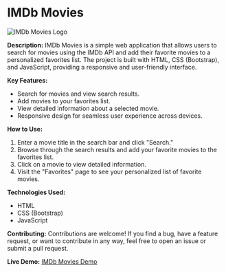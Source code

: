 # IMDb Movies

![IMDb Movies Logo](https://cdn4.iconfinder.com/data/icons/logos-and-brands/512/171_Imdb_logo_logos-512.png)

**Description:**
IMDb Movies is a simple web application that allows users to search for movies using the IMDb API and add their favorite movies to a personalized favorites list. The project is built with HTML, CSS (Bootstrap), and JavaScript, providing a responsive and user-friendly interface.

**Key Features:**
- Search for movies and view search results.
- Add movies to your favorites list.
- View detailed information about a selected movie.
- Responsive design for seamless user experience across devices.

**How to Use:**
1. Enter a movie title in the search bar and click "Search."
2. Browse through the search results and add your favorite movies to the favorites list.
3. Click on a movie to view detailed information.
4. Visit the "Favorites" page to see your personalized list of favorite movies.

**Technologies Used:**
- HTML
- CSS (Bootstrap)
- JavaScript

**Contributing:**
Contributions are welcome! If you find a bug, have a feature request, or want to contribute in any way, feel free to open an issue or submit a pull request.


**Live Demo:**
[IMDb Movies Demo](https://iamnithiin.github.io/mini-imdb/)
